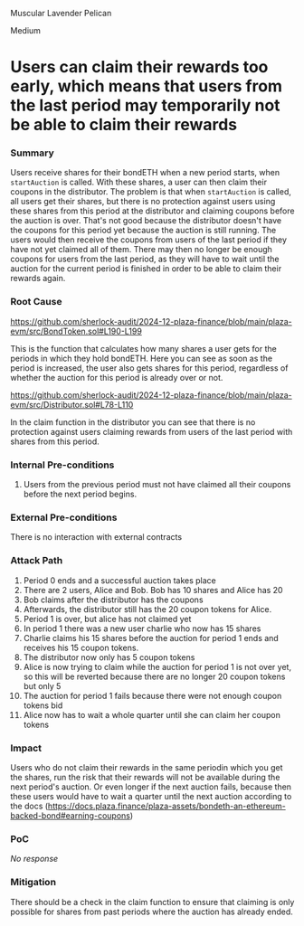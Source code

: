 Muscular Lavender Pelican

Medium

# Users can claim their rewards too early, which means that users from the last period may temporarily not be able to claim their rewards

### Summary

Users receive shares for their bondETH when a new period starts, when `startAuction` is called. With these shares, a user can then claim their coupons in the distributor. The problem is that when `startAuction` is called, all users get their shares, but there is no protection against users using these shares from this period at the distributor and claiming coupons before the auction is over. That's not good because the distributor doesn't have the coupons for this period yet because the auction is still running. The users would then receive the coupons from users of the last period if they have not yet claimed all of them. There may then no longer be enough coupons for users from the last period, as they will have to wait until the auction for the current period is finished in order to be able to claim their rewards again.

### Root Cause

https://github.com/sherlock-audit/2024-12-plaza-finance/blob/main/plaza-evm/src/BondToken.sol#L190-L199

This is the function that calculates how many shares a user gets for the periods in which they hold bondETH. Here you can see as soon as the period is increased, the user also gets shares for this period, regardless of whether the auction for this period is already over or not.

https://github.com/sherlock-audit/2024-12-plaza-finance/blob/main/plaza-evm/src/Distributor.sol#L78-L110

In the claim function in the distributor you can see that there is no protection against users claiming rewards from users of the last period with shares from this period.

### Internal Pre-conditions

1. Users from the previous period must not have claimed all their coupons before the next period begins.

### External Pre-conditions

There is no interaction with external contracts

### Attack Path

1. Period 0 ends and a successful auction takes place
2. There are 2 users, Alice and Bob. Bob has 10 shares and Alice has 20
3. Bob claims after the distributor has the coupons
4. Afterwards, the distributor still has the 20 coupon tokens for Alice.
5. Period 1 is over, but alice has not claimed yet
6. In period 1 there was a new user charlie who now has 15 shares
7. Charlie claims his 15 shares before the auction for period 1 ends and receives his 15 coupon tokens.
8. The distributor now only has 5 coupon tokens
9. Alice is now trying to claim while the auction for period 1 is not over yet, so this will be reverted because there are no longer 20 coupon tokens but only 5
10. The auction for period 1 fails because there were not enough coupon tokens bid
11. Alice now has to wait a whole quarter until she can claim her coupon tokens


### Impact

Users who do not claim their rewards in the same periodin which you get the shares, run the risk that their rewards will not be available during the next period's auction. Or even longer if the next auction fails, because then these users would have to wait a quarter until the next auction according to the docs (https://docs.plaza.finance/plaza-assets/bondeth-an-ethereum-backed-bond#earning-coupons)

### PoC

_No response_

### Mitigation

There should be a check in the claim function to ensure that claiming is only possible for shares from past periods where the auction has already ended.